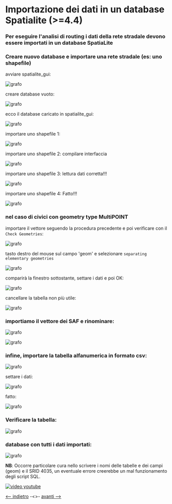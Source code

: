 # Importazione dei dati in un database Spatialite (>=4.4)

### Per eseguire l'analisi di routing i dati della rete stradale devono essere importati in un database SpatiaLite

### Creare nuovo database e importare una rete stradale (es: uno shapefile)

avviare spatialite_gui:

![grafo](/img/import_dati/import001.png)

creare database vuoto:

![grafo](/img/import_dati/import002.png)

ecco il database caricato in spatialite_gui:

![grafo](/img/import_dati/import003.png)

importare uno shapefile 1:

![grafo](/img/import_dati/import004.png)

importare uno shapefile 2: compilare interfaccia

![grafo](/img/import_dati/import005.png)

importare uno shapefile 3: lettura dati corretta!!!

![grafo](/img/import_dati/import006.png)

importare uno shapefile 4: Fatto!!!

![grafo](/img/import_dati/import007.png)

### nel caso di civici con geometry type MultiPOINT

importare il vettore seguendo la procedura precedente e poi verificare con il `Check Geometries`:

![grafo](/img/import_dati/import008.png)

tasto destro del mouse sul campo 'geom' e selezionare `separating elementary geometries`

![grafo](/img/import_dati/import010.png)

comparirà la finestro sottostante, settare i dati e poi OK:

![grafo](/img/import_dati/import012.png)

cancellare la tabella non più utile:

![grafo](/img/import_dati/import013.png)

### importiamo il vettore dei SAF e rinominare:

![grafo](/img/import_dati/import014.png)

![grafo](/img/import_dati/import015.png)

### infine, importare la tabella alfanumerica in formato csv:

![grafo](/img/import_dati/import017.png)

settare i dati:

![grafo](/img/import_dati/import018.png)

fatto:

![grafo](/img/import_dati/import019.png)

### Verificare la tabella:

![grafo](/img/import_dati/import020.png)

### database con tutti i dati importati:

![grafo](/img/import_dati/import021.png)

**NB**: Occorre particolare cura nello scrivere i nomi delle tabelle e dei campi (geom) e il SRID 4035, un eventuale errore creerebbe un mal funzionamento degli script SQL.

[![video youtube](https://img.youtube.com/vi/HKUNDusUcUY/0.jpg)](https://youtu.be/HKUNDusUcUY 'Import dati')

[<-- indietro](/README.md 'Home') -<>- [avanti -->](/tutorial/02_preparare_rete_per_routing.md 'Preparazione rete')